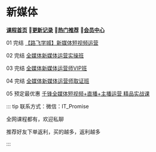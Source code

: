 # 新媒体

[**课程首页**](../../README.md) 💖[**更新记录**](./gxjl-2023.md) 💖[**热门推荐**](./rmtj.md) 💖[**会员中心**](./vip.md)



01 完结 [【路飞学城】新媒体短视频运营](https://www.luffycity.com/light-course/new-media)

02 完结 [全媒体新媒体运营实操班](https://www.kaikeba.com/course/vip/893)

03 完结 [全媒体新媒体运营师VIP班](https://www.kaikeba.com/course/vip/877)

04 完结 [全媒体新媒体运营师取证班](https://www.kaikeba.com/course/vip/878)

05 预定最优惠 [千锋全媒体短视频+直播+主播运营 精品实战课](https://appd8lwrtt98427.pc.xiaoe-tech.com/detail/p_6269ed66e4b0cedf38aad04b/6?product_id=p_6269ed66e4b0cedf38aad04b)



::: tip
联系方式：微信：IT_Promise

全网课程都有，欢迎私聊

推荐好友下单返利，买的越多，返利越多

:::